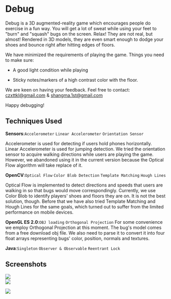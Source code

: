 Debug
=====
Debug is a 3D augmented-reality game which encourages people do exercise in a fun way. You will get a lot of sweat while using your feet to "burn" and "squash" bugs on the screen. Relax! They are not real, but almost! Rendered in 3D models, they are even smart enough to dodge your shoes and bounce right after hitting edges of floors. 

We have minimized the requirements of playing the game. Things you need to make sure:

* A good light condition while playing

* Sticky notes/markers of a high contrast color with the floor.


We are keen on having your feedback. Feel free to contact:  czxttkl@gmail.com & shangma.1st@gmail.com 

Happy debugging!


Techniques Used
--------------------------------------
**Sensors**:`Accelerometer`  `Linear Accelerometer` `Orientation Sensor` 

Accelerometer is used for detecting if users hold phones horizontally. Linear Accelerometer is used for jumping detection. We tried the orientation sensor to acquire walking directions while users are playing the game. However, we abandoned using it in the current version because the Optical Flow algorithm will take replace of it. 

**OpenCV**:`Optical Flow` `Color Blob Detection` `Template Matching` `Hough Lines`

Optical Flow is implemented to detect directions and speeds that users are walking in so that bugs would move correspondingly. Currently, we use Color Blob to identify players' shoes and floors they are on. It is not the best solution, though. Before that we have also tried Template Matching and Hough Lines for the same goals, which turned out to suffer from the limited performance on mobile devices.

**OpenGL ES 2.0**:`OBJ loading` `Orthogonal Projection`
For some convenience we employ Orthogonal Projection at this moment. The bug's model comes from a free download obj file. We also need to parse it to convert it into four float arrays representing bugs' color, position, normals and textures.

**Java**:`Singleton` `Observer & Observable` `Reentrant Lock`

Screenshots
--------------------------------------
![](https://dl.dropboxusercontent.com/u/5055823/debug_pic1.PNG)   
![](https://dl.dropboxusercontent.com/u/5055823/debug_pic2.PNG) 

[![](https://dl.dropboxusercontent.com/u/5055823/debug_pic3.PNG)](https://www.youtube.com/watch?v=gx8iwlgv9A8)




